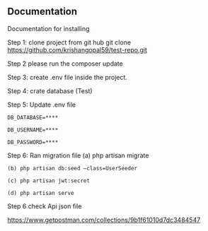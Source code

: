 ## Documentation 

Documentation for installing

Step 1: clone project from git hub
     git clone  https://github.com/krishangopal59/test-repo.git

Step 2 please run the composer update 

Step 3: create .env file inside the project.

Step 4: crate database (Test)

Step 5: Update .env file


    DB_DATABASE=**** 

    DB_USERNAME=****

    DB_PASSWORD=****

Step 6: Ran migration file 
    (a) php artisan migrate

    (b) php artisan db:seed –class=UserSeeder

    (c) php artisan jwt:secret

    (d) php artisan serve

Step 6  check Api  json file 

https://www.getpostman.com/collections/9b1f61010d7dc3484547